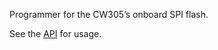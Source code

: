 Programmer for the CW305’s onboard SPI flash.

See the [API](https://chipwhisperer.readthedocs.io/en/latest/target-api.html#cw305-spi-program) for usage.
